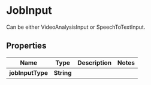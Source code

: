 

# JobInput

Can be either VideoAnalysisInput or SpeechToTextInput.

## Properties

| Name | Type | Description | Notes |
|------------ | ------------- | ------------- | -------------|
|**jobInputType** | **String** |  |  |



